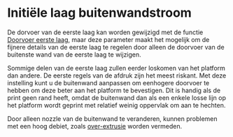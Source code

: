 Initiële laag buitenwandstroom
====
De dorvoer van de eerste laag kan worden gewijzigd met de functie [Doorvoer eerste laag](material_flow_layer_0.md), maar deze parameter maakt het mogelijk om de fijnere details van de eerste laag te regelen door alleen de doorvoer van de buitenste wand van de eerste laag te wijzigen.

Sommige delen van de eerste laag zullen eerder loskomen van het platform dan andere. De eerste regels van de afdruk zijn het meest riskant. Met deze instelling kunt u de buitenwand aanpassen om een ​​hogere doorvoer te hebben om deze beter aan het platform te bevestigen. Dit is handig als de print geen rand heeft, omdat de buitenwand dan als een enkele losse lijn op het platform wordt geprint met relatief weinig oppervlak om aan te hechten.

Door alleen nozzle van de buitenwand te veranderen, kunnen problemen met een hoog debiet, zoals [over-extrusie](../troubleshooting/overextrusion.md) worden vermeden.